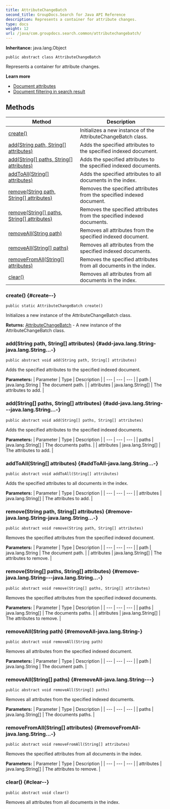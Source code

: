 ```yaml
---
title: AttributeChangeBatch
second_title: GroupDocs.Search for Java API Reference
description: Represents a container for attribute changes.
type: docs
weight: 12
url: /java/com.groupdocs.search.common/attributechangebatch/
---
```

**Inheritance:**
java.lang.Object
```
public abstract class AttributeChangeBatch
```

Represents a container for attribute changes.

**Learn more**

 *  [Document attributes][]
 *  [Document filtering in search result][]


[Document attributes]: https://docs.groupdocs.com/display/searchjava/Document+attributes
[Document filtering in search result]: https://docs.groupdocs.com/display/searchjava/Document+filtering+in+search+result
## Methods

| Method | Description |
| --- | --- |
| [create()](#create--) | Initializes a new instance of the  AttributeChangeBatch  class. |
| [add(String path, String[] attributes)](#add-java.lang.String-java.lang.String...-) | Adds the specified attributes to the specified indexed document. |
| [add(String[] paths, String[] attributes)](#add-java.lang.String---java.lang.String...-) | Adds the specified attributes to the specified indexed documents. |
| [addToAll(String[] attributes)](#addToAll-java.lang.String...-) | Adds the specified attributes to all documents in the index. |
| [remove(String path, String[] attributes)](#remove-java.lang.String-java.lang.String...-) | Removes the specified attributes from the specified indexed document. |
| [remove(String[] paths, String[] attributes)](#remove-java.lang.String---java.lang.String...-) | Removes the specified attributes from the specified indexed documents. |
| [removeAll(String path)](#removeAll-java.lang.String-) | Removes all attributes from the specified indexed document. |
| [removeAll(String[] paths)](#removeAll-java.lang.String---) | Removes all attributes from the specified indexed documents. |
| [removeFromAll(String[] attributes)](#removeFromAll-java.lang.String...-) | Removes the specified attributes from all documents in the index. |
| [clear()](#clear--) | Removes all attributes from all documents in the index. |
### create() {#create--}
```
public static AttributeChangeBatch create()
```


Initializes a new instance of the  AttributeChangeBatch  class.

**Returns:**
[AttributeChangeBatch](../../com.groupdocs.search.common/attributechangebatch) - A new instance of the  AttributeChangeBatch  class.
### add(String path, String[] attributes) {#add-java.lang.String-java.lang.String...-}
```
public abstract void add(String path, String[] attributes)
```


Adds the specified attributes to the specified indexed document.

**Parameters:**
| Parameter | Type | Description |
| --- | --- | --- |
| path | java.lang.String | The document path. |
| attributes | java.lang.String[] | The attributes to add. |

### add(String[] paths, String[] attributes) {#add-java.lang.String---java.lang.String...-}
```
public abstract void add(String[] paths, String[] attributes)
```


Adds the specified attributes to the specified indexed documents.

**Parameters:**
| Parameter | Type | Description |
| --- | --- | --- |
| paths | java.lang.String[] | The documents paths. |
| attributes | java.lang.String[] | The attributes to add. |

### addToAll(String[] attributes) {#addToAll-java.lang.String...-}
```
public abstract void addToAll(String[] attributes)
```


Adds the specified attributes to all documents in the index.

**Parameters:**
| Parameter | Type | Description |
| --- | --- | --- |
| attributes | java.lang.String[] | The attributes to add. |

### remove(String path, String[] attributes) {#remove-java.lang.String-java.lang.String...-}
```
public abstract void remove(String path, String[] attributes)
```


Removes the specified attributes from the specified indexed document.

**Parameters:**
| Parameter | Type | Description |
| --- | --- | --- |
| path | java.lang.String | The document path. |
| attributes | java.lang.String[] | The attributes to remove. |

### remove(String[] paths, String[] attributes) {#remove-java.lang.String---java.lang.String...-}
```
public abstract void remove(String[] paths, String[] attributes)
```


Removes the specified attributes from the specified indexed documents.

**Parameters:**
| Parameter | Type | Description |
| --- | --- | --- |
| paths | java.lang.String[] | The documents paths. |
| attributes | java.lang.String[] | The attributes to remove. |

### removeAll(String path) {#removeAll-java.lang.String-}
```
public abstract void removeAll(String path)
```


Removes all attributes from the specified indexed document.

**Parameters:**
| Parameter | Type | Description |
| --- | --- | --- |
| path | java.lang.String | The document path. |

### removeAll(String[] paths) {#removeAll-java.lang.String---}
```
public abstract void removeAll(String[] paths)
```


Removes all attributes from the specified indexed documents.

**Parameters:**
| Parameter | Type | Description |
| --- | --- | --- |
| paths | java.lang.String[] | The documents paths. |

### removeFromAll(String[] attributes) {#removeFromAll-java.lang.String...-}
```
public abstract void removeFromAll(String[] attributes)
```


Removes the specified attributes from all documents in the index.

**Parameters:**
| Parameter | Type | Description |
| --- | --- | --- |
| attributes | java.lang.String[] | The attributes to remove. |

### clear() {#clear--}
```
public abstract void clear()
```


Removes all attributes from all documents in the index.


